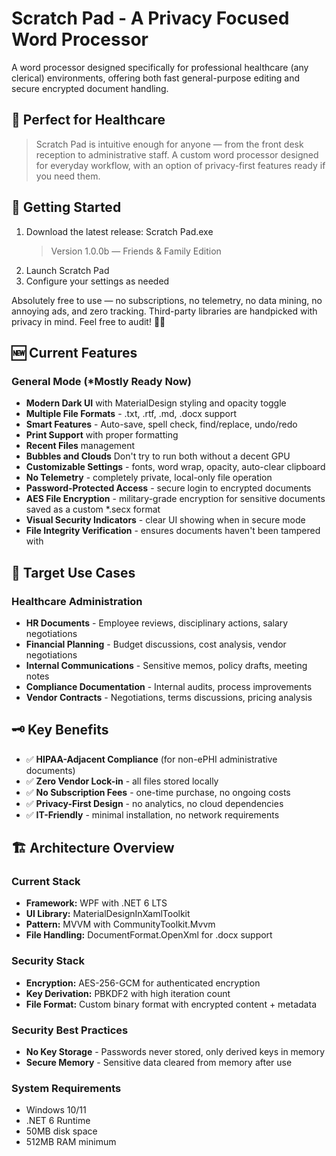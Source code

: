 # Scratch Pad - A Privacy Focused Word Processor

A word processor designed specifically for professional healthcare (any clerical) environments, offering both fast general-purpose editing and secure encrypted document handling.

## 🏥 Perfect for Healthcare
> Scratch Pad is intuitive enough for anyone — from the front desk reception to administrative staff. A custom word processor designed for everyday workflow, with an option of privacy-first features ready if you need them.
>
> 
## 🚀 Getting Started
1. Download the latest release: Scratch Pad.exe
   > Version 1.0.0b — Friends & Family Edition
>
2. Launch Scratch Pad 
3. Configure your settings as needed
> 

Absolutely free to use — no subscriptions, no telemetry, no data mining, no annoying ads, and zero tracking. Third-party libraries are handpicked with privacy in mind. Feel free to audit! 🗽🦅

## 🆕 Current Features
### General Mode (*Mostly Ready Now)
- **Modern Dark UI** with MaterialDesign styling and opacity toggle
- **Multiple File Formats** - .txt, .rtf, .md, .docx support
- **Smart Features** - Auto-save, spell check, find/replace, undo/redo
- **Print Support** with proper formatting
- **Recent Files** management
- **Bubbles and Clouds** Don't try to run both without a decent GPU
- **Customizable Settings** - fonts, word wrap, opacity, auto-clear clipboard
- **No Telemetry** - completely private, local-only file operation
- **Password-Protected Access** - secure login to encrypted documents
- **AES File Encryption** - military-grade encryption for sensitive documents saved as a custom *.secx format
- **Visual Security Indicators** - clear UI showing when in secure mode
- **File Integrity Verification** - ensures documents haven't been tampered with

## 🎯 Target Use Cases
### Healthcare Administration
- **HR Documents** - Employee reviews, disciplinary actions, salary negotiations
- **Financial Planning** - Budget discussions, cost analysis, vendor negotiations
- **Internal Communications** - Sensitive memos, policy drafts, meeting notes
- **Compliance Documentation** - Internal audits, process improvements
- **Vendor Contracts** - Negotiations, terms discussions, pricing analysis

## 🗝️ Key Benefits
- ✅ **HIPAA-Adjacent Compliance** (for non-ePHI administrative documents)
- ✅ **Zero Vendor Lock-in** - all files stored locally
- ✅ **No Subscription Fees** - one-time purchase, no ongoing costs
- ✅ **Privacy-First Design** - no analytics, no cloud dependencies
- ✅ **IT-Friendly** - minimal installation, no network requirements

## 🏗️ Architecture Overview
### Current Stack
- **Framework:** WPF with .NET 6 LTS
- **UI Library:** MaterialDesignInXamlToolkit
- **Pattern:** MVVM with CommunityToolkit.Mvvm
- **File Handling:** DocumentFormat.OpenXml for .docx support
### Security Stack
- **Encryption:** AES-256-GCM for authenticated encryption
- **Key Derivation:** PBKDF2 with high iteration count
- **File Format:** Custom binary format with encrypted content + metadata
### Security Best Practices
- **No Key Storage** - Passwords never stored, only derived keys in memory
- **Secure Memory** - Sensitive data cleared from memory after use

### System Requirements
- Windows 10/11
- .NET 6 Runtime
- 50MB disk space
- 512MB RAM minimum
